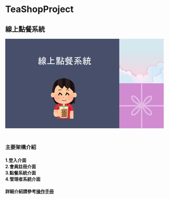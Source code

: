 # TeaShopProject
## 線上點餐系統
![image](https://github.com/Ruruko1999/TeaShopProject/blob/main/images/123.png)
### <br>主要架構介紹<br>
#### 1.登入介面<br>2.會員註冊介面<br>3.點餐系統介面<br>4.管理者系統介面


#### 詳細介紹請參考[操作手冊](https://github.com/Ruruko1999/TeaShopProject/blob/main/TeaShop/%E7%B7%9A%E4%B8%8A%E9%BB%9E%E9%A4%90%E7%B3%BB%E7%B5%B1PDF.pdf)

